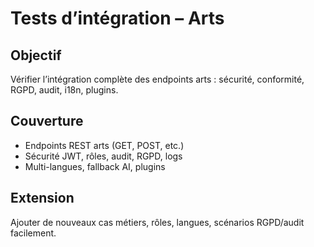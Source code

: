 # Tests d’intégration – Arts

## Objectif
Vérifier l’intégration complète des endpoints arts : sécurité, conformité, RGPD, audit, i18n, plugins.

## Couverture
- Endpoints REST arts (GET, POST, etc.)
- Sécurité JWT, rôles, audit, RGPD, logs
- Multi-langues, fallback AI, plugins

## Extension
Ajouter de nouveaux cas métiers, rôles, langues, scénarios RGPD/audit facilement.
